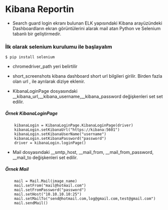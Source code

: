 # Kibana Reportin

- Search guard login ekranı bulunan ELK yapısındaki Kibana arayüzündeki Dashboardların ekran görüntülerini alarak mail atan Python ve Selenium tabanlı bir geliştirmedir.

### İlk olarak selenium kurulumu ile başlayalım

`$ pip install selenium`

- chromedriver_path yeri belirtilir
- short_screenshots kibana dashboard short url bilgileri girilir. Birden fazla olan url , ile ayrılarak diziye eklenir.

- KibanaLoginPage dosyasındaki __kibana_url,__kibana_username,__kibana_password değişkenleri set set edilir.

##### Örnek KibanaLoginPage

        kibanaLogin = KibanaLoginPage.KibanaLoginPage(driver)
        kibanaLogin.setKibanaUrl("https://kibana:5601")
        kibanaLogin.setKibanaUserName("username")
        kibanaLogin.setKibanaPassword("password")
        driver = kibanaLogin.loginPage()

- Mail dosyasındaki __smtp_host, __mail_from, __mail_from_password, __mail_to değişkenleri set edilir.

##### Örnek Mail
        mail = Mail.Mail(image_name)
        mail.setFrom("mail@hotmail.com")
        mail.setFromPassword("password")
        mail.setHost("10.10.10.10:25")
        mail.setMailTo("send@hotmail.com,log@gmail.com,test@gmail.com")
        mail.sendMail()
